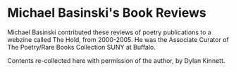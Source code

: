 # Michael Basinski's Book Reviews

Michael Basinski contributed these reviews of poetry publications to a webzine called The Hold, from 2000-2005. He was the Associate Curator of The Poetry/Rare Books Collection SUNY at Buffalo.

Contents re-collected here with permission of the author, by Dylan Kinnett.

